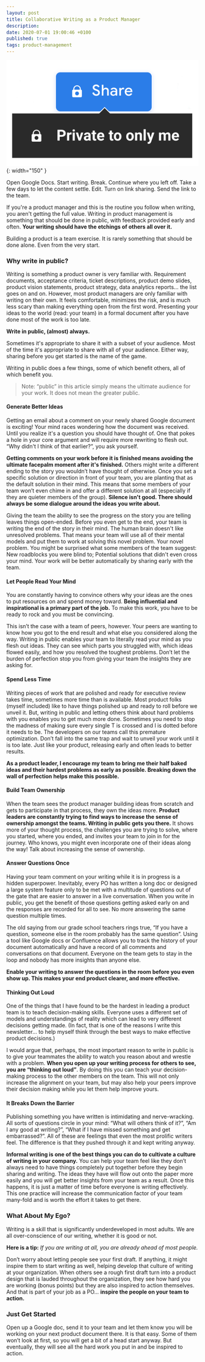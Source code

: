 ```yaml
---
layout: post
title: Collaborative Writing as a Product Manager
description:
date: 2020-07-01 19:00:46 +0100
published: true
tags: product-management
---
```


![](/assets/5a097463-55a0-48db-8133-830ad790e72b_1777x980.png){: width="150" }

Open Google Docs. Start writing. Break. Continue where you left off. Take a few days to let the content settle. Edit. Turn on link sharing. Send the link to the team.

If you're a product manager and this is the routine you follow when writing, you aren't getting the full value. Writing in product management is something that should be done in public, with feedback provided early and often. **Your writing should have the etchings of others all over it.**

Building a product is a team exercise. It is rarely something that should be done alone. Even from the very start.

### Why write in public?

Writing is something a product owner is very familiar with. Requirement documents, acceptance criteria, ticket descriptions, product demo slides, product vision statements, product strategy, data analytics reports... the list goes on and on. However, most product managers are only familiar with writing on their own. It feels comfortable, minimizes the risk, and is much less scary than making everything open from the first word. Presenting your ideas to the world (read: your team) in a formal document after you have done most of the work is too late.

**Write in public, (almost) always.**

Sometimes it's appropriate to share it with a subset of your audience. Most of the time it's appropriate to share with all of your audience. Either way, sharing before you get started is the name of the game.

Writing in public does a few things, some of which benefit others, all of which benefit you.

> Note: “public” in this article simply means the ultimate audience for your work. It does not mean the greater public.

#### Generate Better Ideas

Getting an email about a comment on your newly shared Google document is exciting! Your mind races wondering how the document was received. Until you realize it's a question you should have thought of. One that pokes a hole in your core argument and will require more rewriting to flesh out. “Why didn't I think of that earlier?”, you ask yourself.

**Getting comments on your work before it is finished means avoiding the ultimate facepalm moment after it's finished.** Others might write a different ending to the story you wouldn’t have thought of otherwise. Once you set a specific solution or direction in front of your team, you are planting that as the default solution in their mind. This means that some members of your team won’t even chime in and offer a different solution at all (especially if they are quieter members of the group). **Silence isn't good. There should always be some dialogue around the ideas you write about.**

Giving the team the ability to see the progress on the story you are telling leaves things open-ended. Before you even get to the end, your team is writing the end of the story in their mind. The human brain doesn't like unresolved problems. That means your team will use all of their mental models and put them to work at solving this novel problem. Your novel problem. You might be surprised what some members of the team suggest: New roadblocks you were blind to; Potential solutions that didn't even cross your mind. Your work will be better automatically by sharing early with the team.

#### Let People Read Your Mind

You are constantly having to convince others why your ideas are the ones to put resources on and spend money toward. **Being influential and inspirational is a primary part of the job.** To make this work, you have to be ready to rock and you must be convincing.

This isn’t the case with a team of peers, however. Your peers are wanting to know how you got to the end result and what else you considered along the way. Writing in public enables your team to literally read your mind as you flesh out ideas. They can see which parts you struggled with, which ideas flowed easily, and how you resolved the toughest problems. Don’t let the burden of perfection stop you from giving your team the insights they are asking for.

#### Spend Less Time

Writing pieces of work that are polished and ready for executive review takes time, sometimes more time than is available. Most product folks (myself included) like to have things polished up and ready to roll before we unveil it. But, writing in public and letting others think about hard problems with you enables you to get much more done. Sometimes you need to stop the madness of making sure every single T is crossed and I is dotted before it needs to be. The developers on our teams call this premature optimization. Don’t fall into the same trap and wait to unveil your work until it is too late. Just like your product, releasing early and often leads to better results.

**As a product leader, I encourage my team to bring me their half baked ideas and their hardest problems as early as possible. Breaking down the wall of perfection helps make this possible.**

#### Build Team Ownership

When the team sees the product manager building ideas from scratch and gets to participate in that process, they own the ideas more. **Product leaders are constantly trying to find ways to increase the sense of ownership amongst the teams. Writing in public gets you there.** It shows more of your thought process, the challenges you are trying to solve, where you started, where you ended, and invites your team to join in for the journey. Who knows, you might even incorporate one of their ideas along the way! Talk about increasing the sense of ownership.

#### Answer Questions Once

Having your team comment on your writing while it is in progress is a hidden superpower. Inevitably, every PO has written a long doc or designed a large system feature only to be met with a multitude of questions out of the gate that are easier to answer in a live conversation. When you write in public, you get the benefit of those questions getting asked early on and the responses are recorded for all to see. No more answering the same question multiple times.

The old saying from our grade school teachers rings true, “If you have a question, someone else in the room probably has the same question”. Using a tool like Google docs or Confluence allows you to track the history of your document automatically and have a record of all comments and conversations on that document. Everyone on the team gets to stay in the loop and nobody has more insights than anyone else.

**Enable your writing to answer the questions in the room before you even show up. This makes your end product clearer, and more effective.**

#### Thinking Out Loud

One of the things that I have found to be the hardest in leading a product team is to teach decision-making skills. Everyone uses a different set of models and understandings of reality which can lead to very different decisions getting made. (In fact, that is one of the reasons I write this newsletter… to help myself think through the best ways to make effective product decisions.)

I would argue that, perhaps, the most important reason to write in public is to give your teammates the ability to watch you reason about and wrestle with a problem. **When you open up your writing process for others to see, you are “thinking out loud”**. By doing this you can teach your decision-making process to the other members on the team. This will not only increase the alignment on your team, but may also help your peers improve their decision making while you let them help improve yours.

#### It Breaks Down the Barrier

Publishing something you have written is intimidating and nerve-wracking. All sorts of questions circle in your mind: “What will others think of it?”, “Am I any good at writing?”, “What if I have missed something and get embarrassed?”. All of these are feelings that even the most prolific writers feel. The difference is that they pushed through it and kept writing anyway.

**Informal writing is one of the best things you can do to cultivate a culture of writing in your company.** You can help your team feel like they don’t always need to have things completely put together before they begin sharing and writing. The ideas they have will flow out onto the paper more easily and you will get better insights from your team as a result. Once this happens, it is just a matter of time before everyone is writing effectively. This one practice will increase the communication factor of your team many-fold and is worth the effort it takes to get there.

### What About My Ego?

Writing is a skill that is significantly underdeveloped in most adults. We are all over-conscience of our writing, whether it is good or not.

**Here is a tip:** _If you are writing at all, you are already ahead of most people._

Don’t worry about letting people see your first draft. If anything, it might inspire them to start writing as well, helping develop that culture of writing at your organization. When others see a rough first draft turn into a product design that is lauded throughout the organization, they see how hard you are working (bonus points) but they are also inspired to action themselves. And that is part of your job as a PO... **inspire the people on your team to action.**

### Just Get Started

Open up a Google doc, send it to your team and let them know you will be working on your next product document there. It is that easy. Some of them won’t look at first, so you will get a bit of a head start anyway. But eventually, they will see all the hard work you put in and be inspired to action.

